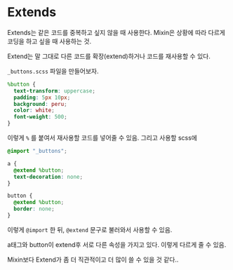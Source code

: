 # Extends

Extends는 같은 코드를 중복하고 싶지 않을 때 사용한다. Mixin은 상황에 따라 다르게 코딩을 하고 싶을 때 사용하는 것.

Extend는 말 그대로 다른 코드를 확장(extend)하거나 코드를 재사용할 수 있다.

`_buttons.scss` 파일을 만들어보자.

```scss
%button {
  text-transform: uppercase;
  padding: 5px 10px;
  background: peru;
  color: white;
  font-weight: 500;
}
```

이렇게 `%` 를 붙여서 재사용할 코드를 넣어줄 수 있음. 그리고 사용할 scss에

```scss
@import "_buttons";

a {
  @extend %button;
  text-decoration: none;
}

button {
  @extend %button;
  border: none;
}
```

이렇게 `@import` 한 뒤, `@extend` 문구로 불러와서 사용할 수 있음.

a태그와 button이 extend후 서로 다른 속성을 가지고 있다. 이렇게 다르게 줄 수 있음.

Mixin보다 Extend가 좀 더 직관적이고 더 많이 쓸 수 있을 것 같다..
